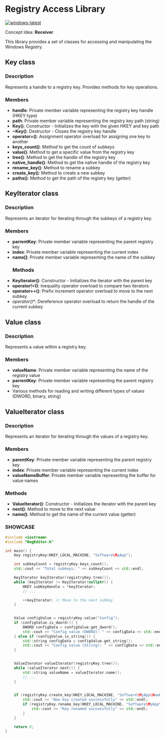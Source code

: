 # Registry Access Library
[![windows-latest](https://github.com/DiggerMan-cpp/Registry-Access-Library/actions/workflows/cmake-single-platform.yml/badge.svg)](https://github.com/DiggerMan-cpp/Registry-Access-Library/actions/workflows/cmake-single-platform.yml)

Concept Idea: **Receiver**

This library provides a set of classes for accessing and manipulating the Windows Registry.

## Key class

### Description
Represents a handle to a registry key. Provides methods for key operations.

### Members
- **handle**: Private member variable representing the registry key handle (HKEY type)
- **path**: Private member variable representing the registry key path (string)
- **Key()**: Constructor - Initializes the key with the given HKEY and key path
- **~Key()**: Destructor - Closes the registry key handle
- **operator=()**: Assignment operator overload for assigning one key to another
- **keys_count()**: Method to get the count of subkeys
- **value()**: Method to get a specific value from the registry key
- **tree()**: Method to get the handle of the registry key
- **native_handle()**: Method to get the native handle of the registry key
- **rename_key()**: Method to rename a subkey
- **create_key()**: Method to create a new subkey
- **paths()**: Method to get the path of the registry key (getter)

## KeyIterator class

### Description
Represents an iterator for iterating through the subkeys of a registry key.

### Members
- **parrentKey**: Private member variable representing the parent registry key
- **index**: Private member variable representing the current index
- **name[]**: Private member variable representing the name of the subkey
  ### Methods
- **KeyIterator()**: Constructor - Initializes the iterator with the parent key
- **operator!=()**: Inequality operator overload to compare two iterators
- **operator++()**: Prefix increment operator overload to move to the next subkey
- **operator*()**: Dereference operator overload to return the handle of the current subkey

## Value class

### Description
Represents a value within a registry key.

### Members
- **valueName**: Private member variable representing the name of the registry value
- **parrentKey**: Private member variable representing the parent registry key
- Various methods for reading and writing different types of values (DWORD, binary, string)

## ValueIterator class

### Description
Represents an iterator for iterating through the values of a registry key.

### Members
- **parentKey**: Private member variable representing the parent registry key
- **index**: Private member variable representing the current index
- **valueNameBuffer**: Private member variable representing the buffer for value names

### Methods
- **ValueIterator()**: Constructor - Initializes the iterator with the parent key
- **next()**: Method to move to the next value
- **name()**: Method to get the name of the current value (getter)

### SHOWCASE
```cpp
#include <iostream>
#include "RegEditor.h" 

int main() {
    Key registryKey(HKEY_LOCAL_MACHINE, "Software\MyApp");

    int subkeyCount = registryKey.keys_count();
    std::cout << "Total subkeys: " << subkeyCount << std::endl;

    KeyIterator keyIterator(registryKey.tree());
    while (keyIterator != KeyIterator(nullptr)) {
        HKEY subKeyHandle = *keyIterator;
        // ...

        ++keyIterator; // Move to the next subkey
    }

 
    Value configValue = registryKey.value("Config");
    if (configValue.is_dword()) {
        DWORD configData = configValue.get_dword();
        std::cout << "Config value (DWORD): " << configData << std::endl;
    } else if (configValue.is_string()) {
        std::string configData = configValue.get_string();
        std::cout << "Config value (String): " << configData << std::endl;
    }

   
    ValueIterator valueIterator(registryKey.tree());
    while (valueIterator.next()) {
        std::string valueName = valueIterator.name();
        // ...
    }

  
    if (registryKey.create_key(HKEY_LOCAL_MACHINE, "Software\MyApp\NewKey")) {
        std::cout << "New key created successfully" << std::endl;
        if (registryKey.rename_key(HKEY_LOCAL_MACHINE, "Software\MyApp\NewKey", "Software\MyApp\RenamedKey")) {
            std::cout << "Key renamed successfully" << std::endl;
        }
    }

    return 0;
}
```
